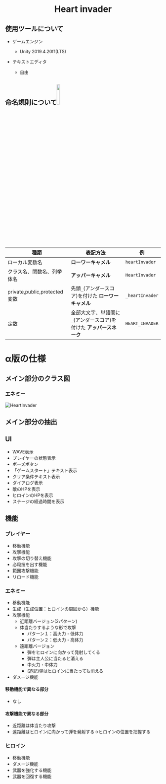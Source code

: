 <h1 align="center">Heart invader</h1>

## 使用ツールについて
- ゲームエンジン
  - Unity 2019.4.20f1(LTS)
  
- テキストエディタ
  - 自由

## 命名規則について<img src="https://user-images.githubusercontent.com/60394438/107554180-f1ff7e00-6c18-11eb-8826-fd2285881a5f.png" width="13%">
| 種類 | 表記方法 |例|
---|---|---
|ローカル変数名| **ローワーキャメル** |```heartInvader```|
|クラス名、関数名、列挙体名| **アッパーキャメル** |```HeartInvader```|
|private,public,protected変数|先頭```_```(アンダースコア)を付けた **ローワーキャメル** |```_heartInvader```|
|定数|全部大文字、単語間に```_```(アンダースコア)を付けた **アッパースネーク** |```HEART_INVADER```|

# α版の仕様
## メイン部分のクラス図
### エネミー
![HeartInvader](https://user-images.githubusercontent.com/60394438/110324797-d3df3f00-8059-11eb-8cba-49d09d601686.png)

## メイン部分の抽出
## UI
- WAVE表示
- プレイヤーの状態表示
- ポーズボタン
- 「ゲームスタート」テキスト表示
- クリア条件テキスト表示
- ダイアログ表示
- 敵のHPを表示
- ヒロインのHPを表示
- ステージの経過時間を表示

## 機能
### プレイヤー
- 移動機能
- 攻撃機能
- 攻撃の切り替え機能
- 必殺技を出す機能
- 範囲攻撃機能
- リロード機能

### エネミー
- 移動機能
- 生成（生成位置：ヒロインの周囲から）機能
- 攻撃機能
  - 近距離バージョン(2パターン)
  - 体当たりするような形で攻撃
    - パターン１：高火力・低体力
    - パターン２：低火力・高体力
  - 遠距離バージョン
    - 弾をヒロインに向かって発射してくる
    - 弾は主人公に当たると消える
    - 中火力・中体力
    - (追記)弾はヒロインに当たっても消える
- ダメージ機能
#### 移動機能で異なる部分
- なし
#### 攻撃機能で異なる部分
- 近距離は体当たり攻撃
- 遠距離はヒロインに向かって弾を発射する→ヒロインの位置を把握する

### ヒロイン
- 移動機能
- ダメージ機能
- 武器を強化する機能
- 武器を回復する機能
